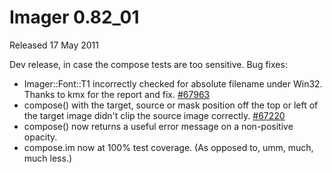 # Imager 0.82_01

Released 17 May 2011

Dev release, in case the compose tests are too sensitive.
Bug fixes:
- Imager::Font::T1 incorrectly checked for absolute filename under Win32. Thanks to kmx for the report and fix. [#67963](https://github.com/tonycoz/imager/isssues/67963) 
- compose() with the target, source or mask position off the top or left of the target image didn't clip the source image correctly. [#67220](https://github.com/tonycoz/imager/isssues/67220) 
- compose() now returns a useful error message on a non-positive opacity. 
- compose.im now at 100% test coverage. (As opposed to, umm, much, much less.)